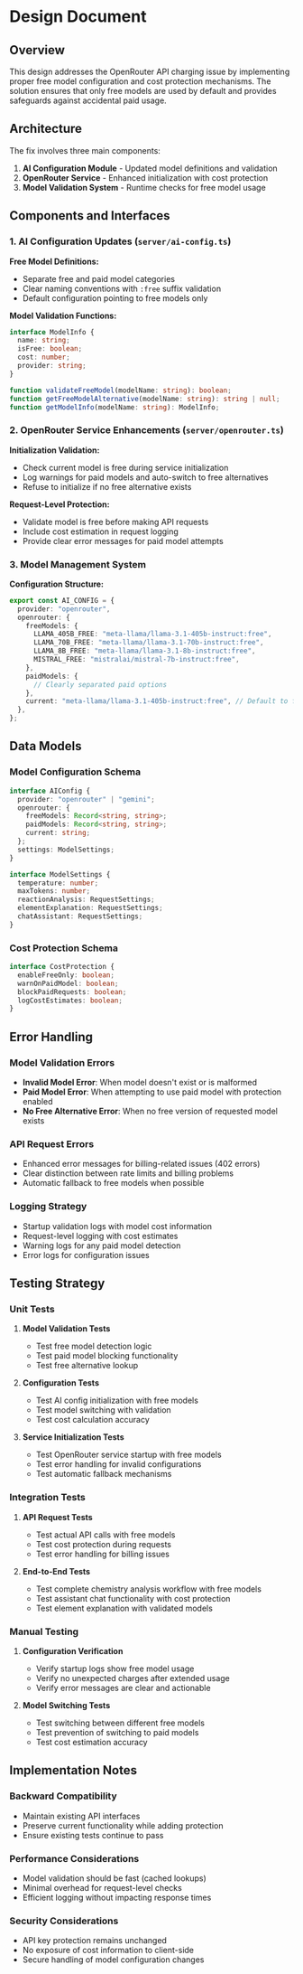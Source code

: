# Design Document

## Overview

This design addresses the OpenRouter API charging issue by implementing proper free model configuration and cost protection mechanisms. The solution ensures that only free models are used by default and provides safeguards against accidental paid usage.

## Architecture

The fix involves three main components:

1. **AI Configuration Module** - Updated model definitions and validation
2. **OpenRouter Service** - Enhanced initialization with cost protection
3. **Model Validation System** - Runtime checks for free model usage

## Components and Interfaces

### 1. AI Configuration Updates (`server/ai-config.ts`)

**Free Model Definitions:**

- Separate free and paid model categories
- Clear naming conventions with `:free` suffix validation
- Default configuration pointing to free models only

**Model Validation Functions:**

```typescript
interface ModelInfo {
  name: string;
  isFree: boolean;
  cost: number;
  provider: string;
}

function validateFreeModel(modelName: string): boolean;
function getFreeModelAlternative(modelName: string): string | null;
function getModelInfo(modelName: string): ModelInfo;
```

### 2. OpenRouter Service Enhancements (`server/openrouter.ts`)

**Initialization Validation:**

- Check current model is free during service initialization
- Log warnings for paid models and auto-switch to free alternatives
- Refuse to initialize if no free alternative exists

**Request-Level Protection:**

- Validate model is free before making API requests
- Include cost estimation in request logging
- Provide clear error messages for paid model attempts

### 3. Model Management System

**Configuration Structure:**

```typescript
export const AI_CONFIG = {
  provider: "openrouter",
  openrouter: {
    freeModels: {
      LLAMA_405B_FREE: "meta-llama/llama-3.1-405b-instruct:free",
      LLAMA_70B_FREE: "meta-llama/llama-3.1-70b-instruct:free",
      LLAMA_8B_FREE: "meta-llama/llama-3.1-8b-instruct:free",
      MISTRAL_FREE: "mistralai/mistral-7b-instruct:free",
    },
    paidModels: {
      // Clearly separated paid options
    },
    current: "meta-llama/llama-3.1-405b-instruct:free", // Default to free
  },
};
```

## Data Models

### Model Configuration Schema

```typescript
interface AIConfig {
  provider: "openrouter" | "gemini";
  openrouter: {
    freeModels: Record<string, string>;
    paidModels: Record<string, string>;
    current: string;
  };
  settings: ModelSettings;
}

interface ModelSettings {
  temperature: number;
  maxTokens: number;
  reactionAnalysis: RequestSettings;
  elementExplanation: RequestSettings;
  chatAssistant: RequestSettings;
}
```

### Cost Protection Schema

```typescript
interface CostProtection {
  enableFreeOnly: boolean;
  warnOnPaidModel: boolean;
  blockPaidRequests: boolean;
  logCostEstimates: boolean;
}
```

## Error Handling

### Model Validation Errors

- **Invalid Model Error**: When model doesn't exist or is malformed
- **Paid Model Error**: When attempting to use paid model with protection enabled
- **No Free Alternative Error**: When no free version of requested model exists

### API Request Errors

- Enhanced error messages for billing-related issues (402 errors)
- Clear distinction between rate limits and billing problems
- Automatic fallback to free models when possible

### Logging Strategy

- Startup validation logs with model cost information
- Request-level logging with cost estimates
- Warning logs for any paid model detection
- Error logs for configuration issues

## Testing Strategy

### Unit Tests

1. **Model Validation Tests**

   - Test free model detection logic
   - Test paid model blocking functionality
   - Test free alternative lookup

2. **Configuration Tests**

   - Test AI config initialization with free models
   - Test model switching with validation
   - Test cost calculation accuracy

3. **Service Initialization Tests**
   - Test OpenRouter service startup with free models
   - Test error handling for invalid configurations
   - Test automatic fallback mechanisms

### Integration Tests

1. **API Request Tests**

   - Test actual API calls with free models
   - Test cost protection during requests
   - Test error handling for billing issues

2. **End-to-End Tests**
   - Test complete chemistry analysis workflow with free models
   - Test assistant chat functionality with cost protection
   - Test element explanation with validated models

### Manual Testing

1. **Configuration Verification**

   - Verify startup logs show free model usage
   - Verify no unexpected charges after extended usage
   - Verify error messages are clear and actionable

2. **Model Switching Tests**
   - Test switching between different free models
   - Test prevention of switching to paid models
   - Test cost estimation accuracy

## Implementation Notes

### Backward Compatibility

- Maintain existing API interfaces
- Preserve current functionality while adding protection
- Ensure existing tests continue to pass

### Performance Considerations

- Model validation should be fast (cached lookups)
- Minimal overhead for request-level checks
- Efficient logging without impacting response times

### Security Considerations

- API key protection remains unchanged
- No exposure of cost information to client-side
- Secure handling of model configuration changes
